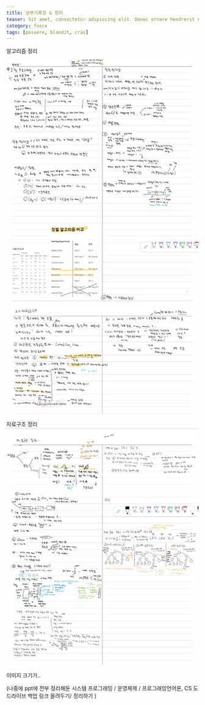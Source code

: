```yaml
---
title: 공부기록장 & 정리
teaser: Sit amet, consectetur adipiscing elit. Donec ornare hendrerit nulla, at pharetra sapien posuere vitae.
category: fusce
tags: [posuere, blandit, cras]
---
```


알고리즘 정리 
![LImage](./i/n1.jpg "소트")
![LImage](./i/n2.jpg "재귀")

자료구조 정리
![LImage](./i/n3.jpg "간략한 정리")

이미지 크기가.. 

(나중에 ppt에 전부 정리해둔 시스템 프로그래밍 / 운영체제 / 프로그래밍언어론, CS 도 드라이브 백업 링크 올려두기/ 정리하기 )

 